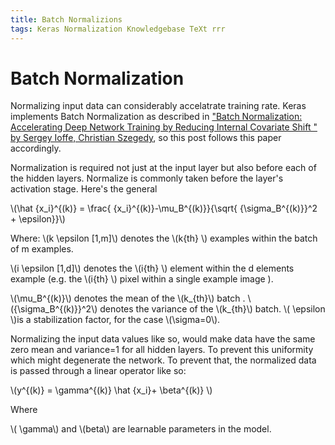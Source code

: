 ```yaml
---
title: Batch Normalizions
tags: Keras Normalization Knowledgebase TeXt rrr
---
```


# Batch Normalization


Normalizing input data can considerably accelatrate training rate. Keras implements Batch Normalization as described in ["Batch Normalization: Accelerating Deep Network Training by Reducing Internal Covariate Shift
" by Sergey Ioffe, Christian Szegedy](https://arxiv.org/abs/1502.03167), so this post follows this paper accordingly.

Normalization is required not just at the input layer but also before each of the hidden layers. Normalize is commonly taken before the layer's activation stage. Here's the general

\\(\hat {x_i}^{(k)} = \frac{ {x_i}^{(k)}-\mu_B^{(k)}}{\sqrt{  {\sigma_B^{(k)}}^2   + \epsilon}}\\)

Where:
\\(k \epsilon [1,m]\\) denotes the \\(k{th} \\) examples within the batch of m examples.

 \\(i \epsilon [1,d]\\) denotes the \\(i{th} \\) element within the d elements example (e.g.  the \\(i{th} \\) pixel within a single example image ).

\\(\mu_B^{(k)}\\) denotes the mean of the \\(k_{th}\\) batch .
\\({\sigma_B^{(k)}}^2\\) denotes the variance of the \\(k_{th}\\) batch.
\\( \epsilon \\)is a stabilization factor, for the case \\(\sigma=0\\).

Normalizing the input data values like so, would make data have the same zero mean and variance=1 for all hidden layers. To prevent this uniformity which might degenerate the network. To prevent that, the normalized data is passed through a linear operator like so:


\\(y^{(k)} =  \gamma^{(k)}  \hat {x_i}+ \beta^{(k)} \\)

Where 

\\( \gamma\\) and \\(beta\\) are learnable parameters in the model.






